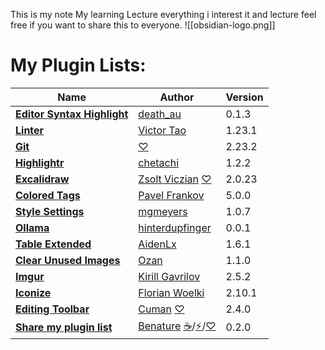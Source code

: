  This is my note My learning Lecture everything i interest it and lecture feel free if you want to share this to everyone.
![[obsidian-logo.png]]


# My Plugin Lists:

|Name|Author|Version|
|----|------|-------|
|[**Editor Syntax Highlight**](https://obsidian.md/plugins?id=cm-editor-syntax-highlight-obsidian)|[death_au](https://github.com/deathau)|0.1.3|
|[**Linter**](https://obsidian.md/plugins?id=obsidian-linter)|[Victor Tao](https://github.com/platers)|1.23.1|
|[**Git**](https://obsidian.md/plugins?id=obsidian-git)| [♡](https://ko-fi.com/vinzent)|2.23.2|
|[**Highlightr**](https://obsidian.md/plugins?id=highlightr-plugin)|[chetachi](https://github.com/chetachiezikeuzor)|1.2.2|
|[**Excalidraw**](https://obsidian.md/plugins?id=obsidian-excalidraw-plugin)|[Zsolt Viczian](https://zsolt.blog) [♡](https://ko-fi.com/zsolt)|2.0.23|
|[**Colored Tags**](https://obsidian.md/plugins?id=colored-tags)|[Pavel Frankov](https://github.com/pfrankov)|5.0.0|
|[**Style Settings**](https://obsidian.md/plugins?id=obsidian-style-settings)|[mgmeyers](https://github.com/mgmeyers/obsidian-style-settings)|1.0.7|
|[**Ollama**](https://obsidian.md/plugins?id=ollama)|[hinterdupfinger](https://github.com/hinterdupfinger)|0.0.1|
|[**Table Extended**](https://obsidian.md/plugins?id=table-extended)|[AidenLx](https://github.com/AidenLx/)|1.6.1|
|[**Clear Unused Images**](https://obsidian.md/plugins?id=oz-clear-unused-images)|[Ozan](https://www.ozan.pl)|1.1.0|
|[**Imgur**](https://obsidian.md/plugins?id=obsidian-imgur-plugin)|[Kirill Gavrilov](https://github.com/gavvvr)|2.5.2|
|[**Iconize**](https://obsidian.md/plugins?id=obsidian-icon-folder)|[Florian Woelki](https://florianwoelki.com/)|2.10.1|
|[**Editing Toolbar**](https://obsidian.md/plugins?id=editing-toolbar)|[Cuman](https://github.com/cumany/obsidian-editing-toolbar) [♡](https://github.com/cumany#thank-you-very-much-for-your-support)|2.4.0|
|[**Share my plugin list**](https://obsidian.md/plugins?id=share-my-plugin-list)|[Benature](https://github.com/Benature) [☕️](https://www.buymeacoffee.com/benature)/[⚡️](https://afdian.net/a/Benature-K)/[♡](https://s2.loli.net/2024/01/30/jQ9fTSyBxvXRoOM.png)|0.2.0|
